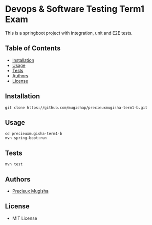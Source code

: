 # Devops & Software Testing Term1 Exam

This is a springboot project with integration, unit and E2E tests.

## Table of Contents

- [Installation](#installation)
- [Usage](#usage)
- [Tests](#tests)
- [Authors](#authors)
- [License](#license)

## Installation

```
git clone https://github.com/mugishap/precieuxmugisha-term1-b.git
```

## Usage

```
cd precieuxmugisha-term1-b
mvn spring-boot:run
```

## Tests

```
mvn test
```

## Authors

- [Precieux Mugisha](https://github.com/mugishap)

## License
- MIT License

